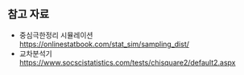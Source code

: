 ## 참고 자료

- 중심극한정리 시뮬레이션 https://onlinestatbook.com/stat_sim/sampling_dist/
- 교차분석기 https://www.socscistatistics.com/tests/chisquare2/default2.aspx 
